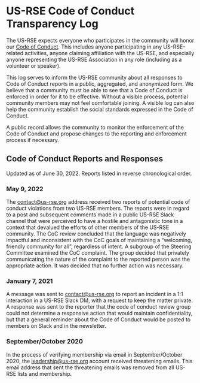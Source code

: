 # US-RSE Code of Conduct Transparency Log

The US-RSE expects everyone who participates in the community will honor our
[Code of Conduct](https://us-rse.org/about/code-of-conduct/). This includes
anyone participating in any US-RSE-related activities, anyone claiming
affiliation with the US-RSE, and especially anyone representing the US-RSE
Association in any role (including as a volunteer or speaker).

This log serves to inform the US-RSE community about all responses to Code of
Conduct reports in a public, aggregated, and anonymized form. We believe that a
community must be able to see that a Code of Conduct is enforced in order for it
to be effective. Without a visible process, potential community members may not
feel comfortable joining. A visible log can also help the community establish
the social standards expressed in the Code of Conduct.

A public record allows the community to monitor the enforcement of the Code of
Conduct and propose changes to the reporting and enforcement process if
necessary.

## Code of Conduct Reports and Responses

Updated as of June 30, 2022. Reports listed in reverse chronological order.

### May 9, 2022

The contact@us-rse.org address received two reports of potential code of conduct
violations from two US-RSE members. The reports were in regard to a post and
subsequent comments made in a public US-RSE Slack channel that were perceived to
have a hostile and antagonistic tone in a context that devalued the efforts of
other members of the US-RSE community. The CoC review concluded that the
language was negatively impactful and inconsistent with the CoC goals of
maintaining a “welcoming, friendly community for all”, regardless of intent. A
subgroup of the Steering Committee examined the CoC complaint. The group decided
that privately communicating the nature of the complaint to the reported person
was the appropriate action. It was decided that no further action was necessary.

### January 7, 2021

A message was sent to contact@us-rse.org to report an incident in a 1:1
interaction in a US-RSE Slack DM, with a request to keep the matter private.  A
response was sent to the reporter that the code of conduct review group could
not determine a responsive action that would maintain confidentiality, but that
a general reminder about the Code of Conduct would be posted to members on Slack
and in the newsletter.

### September/October 2020

In the process of verifying membership via email in September/October 2020, the
leadership@us-rse.org account received threatening emails. This email address
that sent the threatening emails was removed from all US-RSE lists and
membership.
